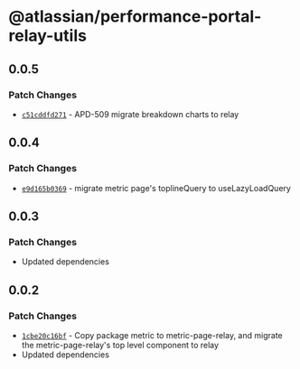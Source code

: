 # @atlassian/performance-portal-relay-utils

## 0.0.5

### Patch Changes

- [`c51cddfd271`](https://bitbucket.org/atlassian/atlassian-frontend/commits/c51cddfd271) - APD-509 migrate breakdown charts to relay

## 0.0.4

### Patch Changes

- [`e9d165b0369`](https://bitbucket.org/atlassian/atlassian-frontend/commits/e9d165b0369) - migrate metric page's toplineQuery to useLazyLoadQuery

## 0.0.3

### Patch Changes

- Updated dependencies

## 0.0.2

### Patch Changes

- [`1cbe20c16bf`](https://bitbucket.org/atlassian/atlassian-frontend/commits/1cbe20c16bf) - Copy package metric to metric-page-relay, and migrate the metric-page-relay's top level component to relay
- Updated dependencies
